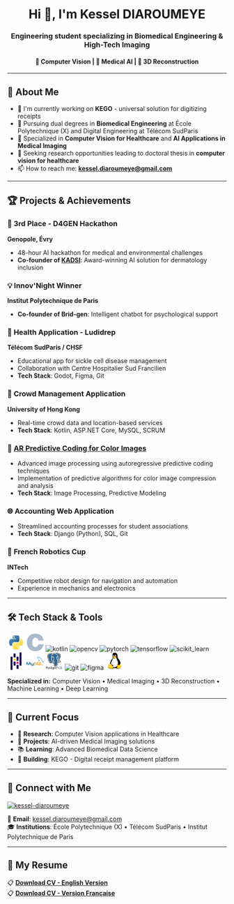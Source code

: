 <h1 align="center">Hi 👋, I'm Kessel DIAROUMEYE</h1>
<h3 align="center">Engineering student specializing in Biomedical Engineering & High-Tech Imaging</h3>
<h4 align="center">🔬 Computer Vision | 🧬 Medical AI | 🚀 3D Reconstruction</h4>


---

## 🚀 About Me

- 🔭 I'm currently working on **KEGO** - universal solution for digitizing receipts
- 🌱 Pursuing dual degrees in **Biomedical Engineering** at École Polytechnique (X) and Digital Engineering at Télécom SudParis
- 🏥 Specialized in **Computer Vision for Healthcare** and **AI Applications in Medical Imaging**
- 🎯 Seeking research opportunities leading to doctoral thesis in **computer vision for healthcare**
- 📫 How to reach me: **kessel.diaroumeye@gmail.com**

---

## 🏆 Projects & Achievements

### 🥉 **3rd Place - D4GEN Hackathon**
**Genopole, Évry**
- 48-hour AI hackathon for medical and environmental challenges
- **Co-founder of [KADSI](https://github.com/Kryx13/KADSI)**: Award-winning AI solution for dermatology inclusion

### 💡 **Innov'Night Winner**
**Institut Polytechnique de Paris**
- **Co-founder of Brid-gen**: Intelligent chatbot for psychological support

### 🏥 **Health Application - Ludidrep**
**Télécom SudParis / CHSF**
- Educational app for sickle cell disease management
- Collaboration with Centre Hospitalier Sud Francilien
- **Tech Stack**: Godot, Figma, Git

### 📱 **Crowd Management Application**
**University of Hong Kong**
- Real-time crowd data and location-based services
- **Tech Stack**: Kotlin, ASP.NET Core, MySQL, SCRUM

### 🎨 **[AR Predictive Coding for Color Images](https://github.com/Kryx13/AR-Predictive-Coding-for-Color-Images/tree/main)**
- Advanced image processing using autoregressive predictive coding techniques
- Implementation of predictive algorithms for color image compression and analysis
- **Tech Stack**: Image Processing, Predictive Modeling

### 🌐 **Accounting Web Application**
- Streamlined accounting processes for student associations
- **Tech Stack**: Django (Python), SQL, Git

### 🤖 **French Robotics Cup**
**INTech**
- Competitive robot design for navigation and automation
- Experience in mechanics and electronics

---

## 🛠️ Tech Stack & Tools

<p align="left">
<img src="https://raw.githubusercontent.com/devicons/devicon/master/icons/python/python-original.svg" alt="python" width="40" height="40"/>
<img src="https://raw.githubusercontent.com/devicons/devicon/master/icons/c/c-original.svg" alt="c" width="40" height="40"/>
<img src="https://www.vectorlogo.zone/logos/kotlinlang/kotlinlang-icon.svg" alt="kotlin" width="40" height="40"/>
<img src="https://www.vectorlogo.zone/logos/opencv/opencv-icon.svg" alt="opencv" width="40" height="40"/>
<img src="https://www.vectorlogo.zone/logos/pytorch/pytorch-icon.svg" alt="pytorch" width="40" height="40"/>
<img src="https://www.vectorlogo.zone/logos/tensorflow/tensorflow-icon.svg" alt="tensorflow" width="40" height="40"/>
<img src="https://upload.wikimedia.org/wikipedia/commons/0/05/Scikit_learn_logo_small.svg" alt="scikit_learn" width="40" height="40"/>
<img src="https://raw.githubusercontent.com/devicons/devicon/2ae2a900d2f041da66e950e4d48052658d850630/icons/pandas/pandas-original.svg" alt="pandas" width="40" height="40"/>
<img src="https://raw.githubusercontent.com/devicons/devicon/master/icons/mysql/mysql-original-wordmark.svg" alt="mysql" width="40" height="40"/>
<img src="https://raw.githubusercontent.com/devicons/devicon/master/icons/postgresql/postgresql-original-wordmark.svg" alt="postgresql" width="40" height="40"/>
<img src="https://www.vectorlogo.zone/logos/git-scm/git-scm-icon.svg" alt="git" width="40" height="40"/>
<img src="https://www.vectorlogo.zone/logos/figma/figma-icon.svg" alt="figma" width="40" height="40"/>
<img src="https://raw.githubusercontent.com/devicons/devicon/master/icons/linux/linux-original.svg" alt="linux" width="40" height="40"/>
</p>

**Specialized in:** Computer Vision • Medical Imaging • 3D Reconstruction • Machine Learning • Deep Learning

---

## 🎯 Current Focus
- 🔬 **Research**: Computer Vision applications in Healthcare
- 🏥 **Projects**: AI-driven Medical Imaging solutions
- 📚 **Learning**: Advanced Biomedical Data Science
- 🚀 **Building**: KEGO - Digital receipt management platform

---

## 🤝 Connect with Me

<p align="left">
<a href="https://www.linkedin.com/in/kessel-diaroumeye-90b965242/" target="blank">
<img align="center" src="https://raw.githubusercontent.com/rahuldkjain/github-profile-readme-generator/master/src/images/icons/Social/linked-in-alt.svg" alt="kessel-diaroumeye" height="30" width="40" />
</a>
</p>

📧 **Email**: kessel.diaroumeye@gmail.com  
🎓 **Institutions**: École Polytechnique (X) • Télécom SudParis • Institut Polytechnique de Paris

---

## 📄 My Resume

📋 **[Download CV - English Version](./CV_Kessel_DIAROUMEYE_EN.pdf)**  
📋 **[Download CV - Version Française](./CV_Kessel_DIAROUMEYE_FR.pdf)**

